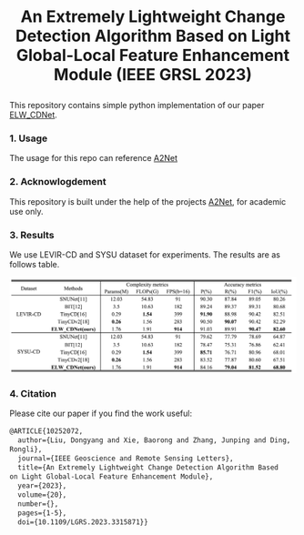 # <p align=center> An Extremely Lightweight Change Detection Algorithm Based on Light Global-Local Feature Enhancement Module (IEEE GRSL 2023) </p>

This repository contains simple python implementation of our paper [ELW_CDNet](https://ieeexplore.ieee.org/document/10252072).

### 1. Usage
The usage for this repo can reference  [A2Net](https://github.com/guanyuezhen/A2Net)

### 2. Acknowlogdement
This repository is built under the help of the projects [A2Net](https://github.com/guanyuezhen/A2Net), for academic use only.

### 3. Results
We use LEVIR-CD and SYSU dataset for experiments. The results are as follows table.
<p align="center">
    <img src="assest/result.png"/> <br />
</p>

### 4. Citation

Please cite our paper if you find the work useful:

    @ARTICLE{10252072,
      author={Liu, Dongyang and Xie, Baorong and Zhang, Junping and Ding, Rongli},
      journal={IEEE Geoscience and Remote Sensing Letters}, 
      title={An Extremely Lightweight Change Detection Algorithm Based    on Light Global-Local Feature Enhancement Module}, 
      year={2023},
      volume={20},
      number={},
      pages={1-5},
      doi={10.1109/LGRS.2023.3315871}}
